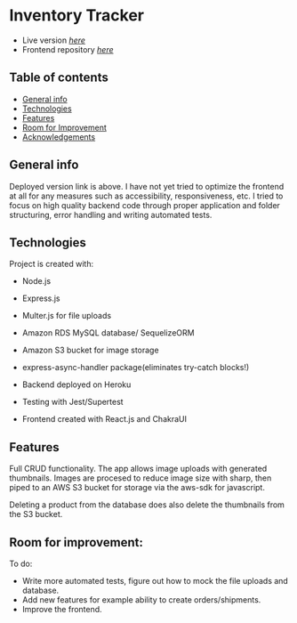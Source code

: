 # Inventory Tracker
* Live version [_here_](https://inventory-crud.netlify.app/)
* Frontend repository [_here_](https://github.com/coscoaj1/inventory_frontend)

## Table of contents
* [General info](#general-info)
* [Technologies](#technologies)
* [Features](#features)
* [Room for Improvement](#room-for-improvement)
* [Acknowledgements](#acknowledgements)


## General info

Deployed version link is above.  I have not yet tried to optimize the frontend at all for any measures
such as accessibility, responsiveness, etc.  I tried to focus on high quality backend code through proper application and folder structuring,
error handling and writing automated tests.

## Technologies

Project is created with:

* Node.js
* Express.js
* Multer.js for file uploads
* Amazon RDS MySQL database/ SequelizeORM
* Amazon S3 bucket for image storage
* express-async-handler package(eliminates try-catch blocks!)
* Backend deployed on Heroku
* Testing with Jest/Supertest

* Frontend created with React.js and ChakraUI

## Features

Full CRUD functionality.  The app allows image uploads with generated thumbnails. 
Images are procesed to reduce image size with sharp, then piped to an AWS S3 bucket for storage 
via the aws-sdk for javascript.  

Deleting a product from the database does also delete the thumbnails from the S3 bucket. 

## Room for improvement:
To do: 
- Write more automated tests, figure out how to mock the file uploads and database.
- Add new features for example ability to create orders/shipments. 
- Improve the frontend.


